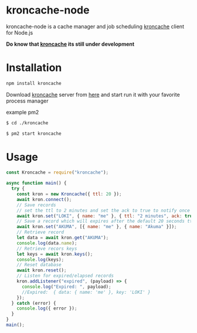# kroncache-node

kroncache-node is a cache manager and job scheduling [kroncache](https://github.com/Akumzy/kroncache) client for Node.js

**Do know that [kroncache](https://github.com/Akumzy/kroncache) its still under development**

# Installation

```sh
npm install kroncache
```

Download [kroncache](https://github.com/Akumzy/kroncache) server from [here](https://github.com/Akumzy/kroncache) and start run it with your favorite process manager

example pm2

```sh
$ cd ./kroncache

$ pm2 start kroncache

```

# Usage

```js
const Kroncache = require("kroncache");

async function main() {
  try {
    const kron = new Kroncache({ ttl: 20 });
    await kron.connect();
    // Save records
    // set the ttl to 2 minutes and set the ack to true to notify once it expired
    await kron.set("LOKI", { name: "me" }, { ttl: "2 minutes", ack: true });
    // Save a record which will expires after the default 20 seconds ttl and it will not notify
    await kron.set("AKUMA", [{ name: "me" }, { name: "Akuma" }]);
    // Retrieve record
    let data = await kron.get("AKUMA");
    console.log(data.name);
    // Retrieve recors keys
    let keys = await kron.keys();
    console.log(keys);
    // Reset database
    await kron.reset();
    // Listen for expired/elapsed records
    kron.addListener("expired", (payload) => {
      console.log("Expired: ", payload);
      //Expired:  { data: { name: 'me' }, key: 'LOKI' }
    });
  } catch (error) {
    console.log({ error });
  }
}
main();
```
